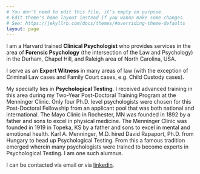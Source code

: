 ```yaml
---
# You don't need to edit this file, it's empty on purpose.
# Edit theme's home layout instead if you wanna make some changes
# See: https://jekyllrb.com/docs/themes/#overriding-theme-defaults
layout: page
---
```

I am a Harvard trained **Clinical Psychologist** who provides services in the area of **Forensic Psychology** (the intersection of the Law and Psychology) in the Durham, Chapel Hill, and Raleigh area of North Carolina, USA.


I serve as an **Expert Witness** in many areas of law (with the exception of Criminal Law cases and Family Court cases, e.g. Child Custody cases).


My specialty lies in **Psychological Testing**. I received advanced training in this area during my Two-Year Post-Doctoral Training Program at the Menninger Clinic.
Only four Ph.D. level psychologists were chosen for this Post-Doctoral Fellowship from an applicant pool that was both national and international. The Mayo Clinic in Rochester, MN was founded in 1892 by a father and sons to excel in physical medicine. The Menninger Clinic was founded in 1919 in Topeka, KS by a father and sons to excel in mental and emotional health. Karl A. Menninger, M.D. hired David Rapaport, Ph.D. from Hungary to head up Psychological Testing. From this a famous tradition emerged wherein many psychologists were trained to become experts in Psychological Testing. I am one such alumnus.

I can be contacted via email or via [linkedin](https://www.linkedin.com/in/john-stewart-mcgovern-a108937/).


